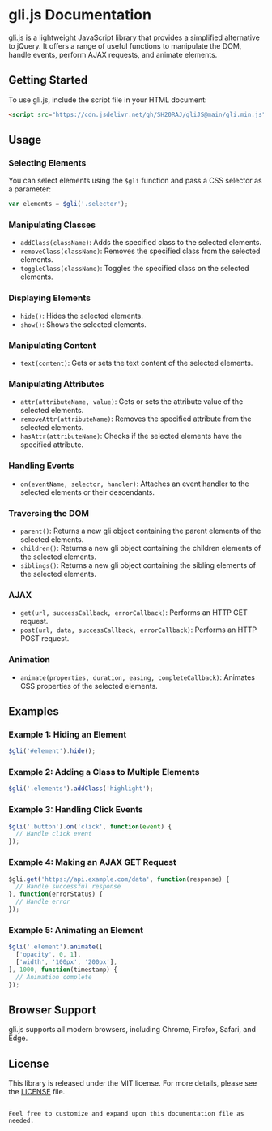 # gli.js Documentation

gli.js is a lightweight JavaScript library that provides a simplified alternative to jQuery. It offers a range of useful functions to manipulate the DOM, handle events, perform AJAX requests, and animate elements.

## Getting Started

To use gli.js, include the script file in your HTML document:

```html
<script src="https://cdn.jsdelivr.net/gh/SH20RAJ/gliJS@main/gli.min.js"></script>
```

## Usage

### Selecting Elements

You can select elements using the `$gli` function and pass a CSS selector as a parameter:

```javascript
var elements = $gli('.selector');
```

### Manipulating Classes

- `addClass(className)`: Adds the specified class to the selected elements.
- `removeClass(className)`: Removes the specified class from the selected elements.
- `toggleClass(className)`: Toggles the specified class on the selected elements.

### Displaying Elements

- `hide()`: Hides the selected elements.
- `show()`: Shows the selected elements.

### Manipulating Content

- `text(content)`: Gets or sets the text content of the selected elements.

### Manipulating Attributes

- `attr(attributeName, value)`: Gets or sets the attribute value of the selected elements.
- `removeAttr(attributeName)`: Removes the specified attribute from the selected elements.
- `hasAttr(attributeName)`: Checks if the selected elements have the specified attribute.

### Handling Events

- `on(eventName, selector, handler)`: Attaches an event handler to the selected elements or their descendants.

### Traversing the DOM

- `parent()`: Returns a new gli object containing the parent elements of the selected elements.
- `children()`: Returns a new gli object containing the children elements of the selected elements.
- `siblings()`: Returns a new gli object containing the sibling elements of the selected elements.

### AJAX

- `get(url, successCallback, errorCallback)`: Performs an HTTP GET request.
- `post(url, data, successCallback, errorCallback)`: Performs an HTTP POST request.

### Animation

- `animate(properties, duration, easing, completeCallback)`: Animates CSS properties of the selected elements.

## Examples

### Example 1: Hiding an Element

```javascript
$gli('#element').hide();
```

### Example 2: Adding a Class to Multiple Elements

```javascript
$gli('.elements').addClass('highlight');
```

### Example 3: Handling Click Events

```javascript
$gli('.button').on('click', function(event) {
  // Handle click event
});
```

### Example 4: Making an AJAX GET Request

```javascript
$gli.get('https://api.example.com/data', function(response) {
  // Handle successful response
}, function(errorStatus) {
  // Handle error
});
```

### Example 5: Animating an Element

```javascript
$gli('.element').animate([
  ['opacity', 0, 1],
  ['width', '100px', '200px'],
], 1000, function(timestamp) {
  // Animation complete
});
```

## Browser Support

gli.js supports all modern browsers, including Chrome, Firefox, Safari, and Edge.

## License

This library is released under the MIT license. For more details, please see the [LICENSE](LICENSE) file.
```

Feel free to customize and expand upon this documentation file as needed.
